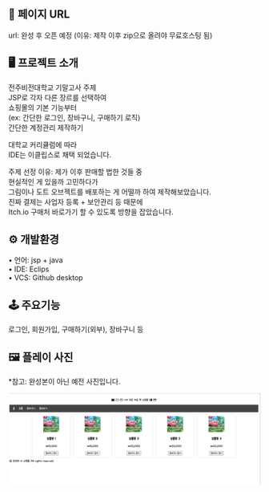 ## 🔗 페이지 URL 
url: 완성 후 오픈 예정 (이유: 제작 이후 zip으로 올려야 무료호스팅 됨)  
  
## 🖥 프로젝트 소개  

전주비전대학교 기말고사 주제  
JSP로 각자 다른 장르를 선택하여  
쇼핑몰의 기본 기능부터  
(ex: 간단한 로그인, 장바구니, 구매하기 로직)  
간단한 계정관리 제작하기  
  
대학교 커리큘럼에 따라  
IDE는 이클립스로 채택 되었습니다.  
  
주제 선정 이유: 제가 이후 판매할 법한 것들 중  
현실적인 게 있을까 고민하다가  
그림이나 도트 오브젝트를 배포하는 게 어떨까 하여 제작해보았습니다.  
진짜 결제는 사업자 등록 + 보안관리 등 때문에  
Itch.io 구매처 바로가기 할 수 있도록 방향을 잡았습니다.  
  
## ⚙️ 개발환경  
 
• 언어: jsp + java  
• IDE: Eclips  
• VCS: Github desktop  
  
## 🕹 주요기능  

로그인, 회원가입, 구매하기(외부), 장바구니 등  
  
## 🖼 플레이 사진

*참고: 완성본이 아닌 예전 사진입니다.  

![예시사진](스크린샷%202025-03-11%20191123.png)

